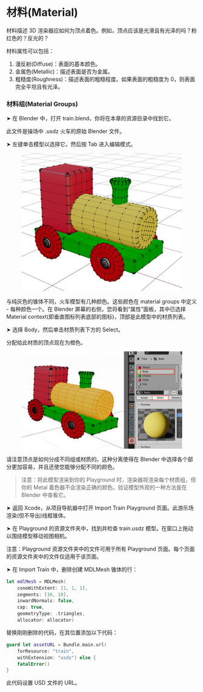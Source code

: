 # 材料(Material)

材料描述 3D 渲染器应如何为顶点着色。例如，顶点应该是光滑且有光泽的吗？粉红色的？反光的？

材料属性可以包括：

1. 漫反射(Diffuse)：表面的基本颜色。
2. 金属色(Metallic)：描述表面是否为金属。
3. 粗糙度(Roughness)：描述表面的粗糙程度。如果表面的粗糙度为 0，则表面完全平坦且有光泽。

### 材料组(Material Groups)

➤ 在 Blender 中，打开 train.blend，你将在本章的资源目录中找到它。

此文件是操场中 .usdz 火车的原始 Blender 文件。

➤ 左键单击模型以选择它，然后按 Tab 进入编辑模式。

<figure><img src="../../.gitbook/assets/image (2).png" alt=""><figcaption></figcaption></figure>

与纯灰色的锥体不同，火车模型有几种颜色。这些颜色在 material groups 中定义 - 每种颜色一个。在 Blender 屏幕的右侧，您将看到“属性”面板，其中已选择Material context(即垂直图标列表底部的图标)，顶部是此模型中的材质列表。

➤ 选择 Body，然后单击材质列表下方的 Select。

分配给此材质的顶点现在为橙色。

<figure><img src="../../.gitbook/assets/image (3).png" alt=""><figcaption></figcaption></figure>



请注意顶点是如何分成不同组或材质的。这种分离使得在 Blender 中选择各个部分更加容易，并且还使您能够分配不同的颜色。

> 注意：将此模型渲染到你的 Playground 时，渲染器将渲染每个材质组，但你的 Metal 着色器不会渲染正确的颜色。验证模型外观的一种方法是在 Blender 中查看它。

➤ 返回 Xcode，从项目导航器中打开 Import Train  Playground 页面。此游乐场渲染(但不导出)线框锥体。

➤ 在 Playground 的资源文件夹中，找到并检查 train.usdz 模型。在窗口上拖动以围绕模型移动视图相机。

注意：Playground 资源文件夹中的文件可用于所有 Playground 页面。每个页面的资源文件夹中的文件仅适用于该页面。

➤ 在 Import Train 中，删除创建 MDLMesh 锥体的行：&#x20;

```swift
let mdlMesh = MDLMesh(
    coneWithExtent: [1, 1, 1],
    segments: [10, 10],
    inwardNormals: false,
    cap: true,
    geometryType: .triangles,
    allocator: allocator)
```

替换刚刚删除的代码，在其位置添加以下代码：

```swift
guard let assetURL = Bundle.main.url(
    forResource: "train",
    withExtension: "usdz") else {
    fatalError()
}
```

此代码设置 USD 文件的 URL。
